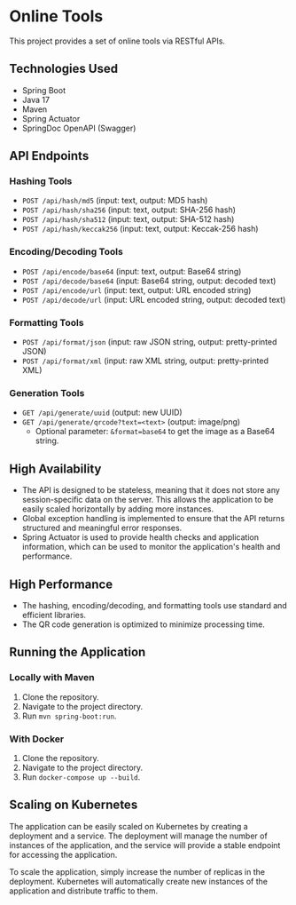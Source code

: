 # Online Tools

This project provides a set of online tools via RESTful APIs.

## Technologies Used

*   Spring Boot
*   Java 17
*   Maven
*   Spring Actuator
*   SpringDoc OpenAPI (Swagger)

## API Endpoints

### Hashing Tools

*   `POST /api/hash/md5` (input: text, output: MD5 hash)
*   `POST /api/hash/sha256` (input: text, output: SHA-256 hash)
*   `POST /api/hash/sha512` (input: text, output: SHA-512 hash)
*   `POST /api/hash/keccak256` (input: text, output: Keccak-256 hash)

### Encoding/Decoding Tools

*   `POST /api/encode/base64` (input: text, output: Base64 string)
*   `POST /api/decode/base64` (input: Base64 string, output: decoded text)
*   `POST /api/encode/url` (input: text, output: URL encoded string)
*   `POST /api/decode/url` (input: URL encoded string, output: decoded text)

### Formatting Tools

*   `POST /api/format/json` (input: raw JSON string, output: pretty-printed JSON)
*   `POST /api/format/xml` (input: raw XML string, output: pretty-printed XML)

### Generation Tools

*   `GET /api/generate/uuid` (output: new UUID)
*   `GET /api/generate/qrcode?text=<text>` (output: image/png)
    *   Optional parameter: `&format=base64` to get the image as a Base64 string.

## High Availability

*   The API is designed to be stateless, meaning that it does not store any session-specific data on the server. This allows the application to be easily scaled horizontally by adding more instances.
*   Global exception handling is implemented to ensure that the API returns structured and meaningful error responses.
*   Spring Actuator is used to provide health checks and application information, which can be used to monitor the application's health and performance.

## High Performance

*   The hashing, encoding/decoding, and formatting tools use standard and efficient libraries.
*   The QR code generation is optimized to minimize processing time.

## Running the Application

### Locally with Maven

1.  Clone the repository.
2.  Navigate to the project directory.
3.  Run `mvn spring-boot:run`.

### With Docker

1.  Clone the repository.
2.  Navigate to the project directory.
3.  Run `docker-compose up --build`.

## Scaling on Kubernetes

The application can be easily scaled on Kubernetes by creating a deployment and a service. The deployment will manage the number of instances of the application, and the service will provide a stable endpoint for accessing the application.

To scale the application, simply increase the number of replicas in the deployment. Kubernetes will automatically create new instances of the application and distribute traffic to them.
